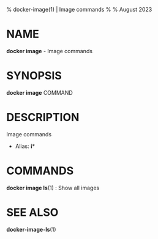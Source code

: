 % docker-image(1) | Image commands
% 
% August 2023

NAME
==================================================

**docker image** - Image commands

SYNOPSIS
==================================================

**docker image** COMMAND

DESCRIPTION
==================================================

Image commands

- Alias: **i***

COMMANDS
==================================================

**docker image ls**(1)
:    Show all images


SEE ALSO
==================================================

**docker-image-ls**(1)


